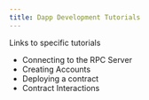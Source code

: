 ```yaml
---
title: Dapp Development Tutorials
---
```


Links to specific tutorials

- Connecting to the RPC Server
- Creating Accounts
- Deploying a contract
- Contract Interactions
